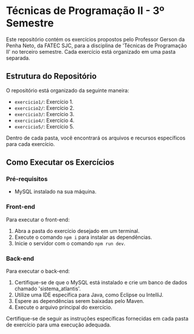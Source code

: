 # Técnicas de Programação II - 3º Semestre

Este repositório contém os exercícios propostos pelo Professor Gerson da Penha Neto, da FATEC SJC, para a disciplina de 'Técnicas de Programação II' no terceiro semestre. Cada exercício está organizado em uma pasta separada.

## Estrutura do Repositório

O repositório está organizado da seguinte maneira:

- `exercicio1/`: Exercício 1.
- `exercicio2/`: Exercício 2.
- `exercicio3/`: Exercício 3.
- `exercicio4/`: Exercício 4.
- `exercicio5/`: Exercício 5.

Dentro de cada pasta, você encontrará os arquivos e recursos específicos para cada exercício.

## Como Executar os Exercícios

### Pré-requisitos

- MySQL instalado na sua máquina.

### Front-end

Para executar o front-end:

1. Abra a pasta do exercício desejado em um terminal.
2. Execute o comando `npm i` para instalar as dependências.
3. Inicie o servidor com o comando `npm run dev`.

### Back-end

Para executar o back-end:

1. Certifique-se de que o MySQL está instalado e crie um banco de dados chamado 'sistema_atlantis'.
2. Utilize uma IDE específica para Java, como Eclipse ou IntelliJ.
3. Espere as dependências serem baixadas pelo Maven.
4. Execute o arquivo principal do exercício.

Certifique-se de seguir as instruções específicas fornecidas em cada pasta de exercício para uma execução adequada.
